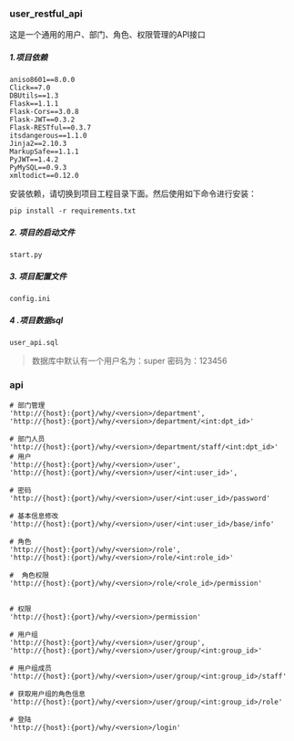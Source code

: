 ### user_restful_api
这是一个通用的用户、部门、角色、权限管理的API接口

##### 1.项目依赖

```
aniso8601==8.0.0  
Click==7.0    
DBUtils==1.3    
Flask==1.1.1  
Flask-Cors==3.0.8  
Flask-JWT==0.3.2  
Flask-RESTful==0.3.7  
itsdangerous==1.1.0  
Jinja2==2.10.3 
MarkupSafe==1.1.1  
PyJWT==1.4.2  
PyMySQL==0.9.3  
xmltodict==0.12.0
```

 安装依赖，请切换到项目工程目录下面。然后使用如下命令进行安装：

```
pip install -r requirements.txt
```

##### 2. 项目的启动文件

```
start.py
```

##### 3. 项目配置文件

```
config.ini
```

##### 4 .项目数据sql

```
user_api.sql
```

>数据库中默认有一个用户名为：super 密码为：123456

### api
```
# 部门管理
'http://{host}:{port}/why/<version>/department',
'http://{host}:{port}/why/<version>/department/<int:dpt_id>'

# 部门人员
'http://{host}:{port}/why/<version>/department/staff/<int:dpt_id>'
# 用户
'http://{host}:{port}/why/<version>/user',
'http://{host}:{port}/why/<version>/user/<int:user_id>',

# 密码
'http://{host}:{port}/why/<version>/user/<int:user_id>/password'

# 基本信息修改
'http://{host}:{port}/why/<version>/user/<int:user_id>/base/info'

# 角色
'http://{host}:{port}/why/<version>/role',
'http://{host}:{port}/why/<version>/role/<int:role_id>'

#  角色权限
'http://{host}:{port}/why/<version>/role/<role_id>/permission'


# 权限
'http://{host}:{port}/why/<version>/permission'

# 用户组
'http://{host}:{port}/why/<version>/user/group',
'http://{host}:{port}/why/<version>/user/group/<int:group_id>'

# 用户组成员
'http://{host}:{port}/why/<version>/user/group/<int:group_id>/staff'

# 获取用户组的角色信息
'http://{host}:{port}/why/<version>/user/group/<int:group_id>/role'

# 登陆
'http://{host}:{port}/why/<version>/login'

```